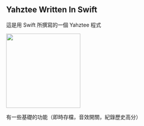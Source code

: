 ## Yahztee Written In Swift

這是用 Swift 所撰寫的一個 Yahztee 程式

<img src="https://github.com/user-attachments/assets/7f8313a9-260c-4274-9c46-70766d37b6b5" height="200">

有一些基礎的功能（即時存檔，音效開關，紀錄歷史高分）


